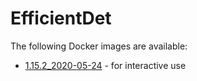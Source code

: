 # EfficientDet

The following Docker images are available:

* [1.15.2_2020-05-24](1.15.2_2020-05-24) - for interactive use

